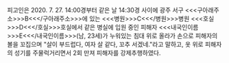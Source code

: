 피고인은 2020. 7. 27. 14:00경부터 같은 날 14:30경 사이에 광주 서구 <<<구아래주소>>>B<<</구아래주소>>>에 있는 <<<병원>>>C<<</병원>>>병원 <<<호실>>>D<<</호실>>>호실에서 같은 병실에 입원 중인 피해자 <<<내국인이름>>>E<<</내국인이름>>>(남, 23세)가 누워있는 침대 위로 올라가 손으로 피해자의 볼을 꼬집으며 "살이 부드럽다, 여자 살 같다, 꼬추 서겠네."라고 말하고, 옷 위로 피해자의 성기를 주물럭거리면서 2회 만져 피해자를 강제추행하였다.
